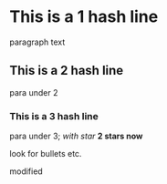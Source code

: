 # This is a 1 hash line
paragraph text
## This is a 2 hash line
para under 2
### This is a 3 hash line
para under 3;
*with star*
**2 stars now**

look for bullets etc.

modified
